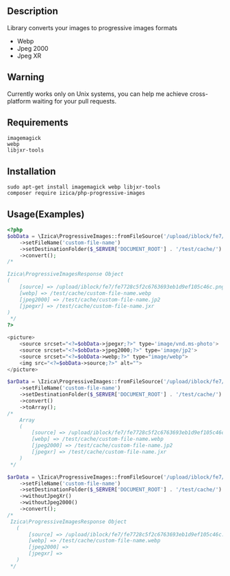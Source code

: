 ## Description
Library converts your images to progressive images formats

* Webp
* Jpeg 2000
* Jpeg XR

## Warning
Currently works only on Unix systems, you can help me achieve cross-platform waiting for your pull requests.

## Requirements
```shell script
imagemagick
webp
libjxr-tools
```

## Installation
```
sudo apt-get install imagemagick webp libjxr-tools
composer require izica/php-progressive-images
```

## Usage(Examples)
```php
<?php
$obData = \Izica\ProgressiveImages::fromFileSource('/upload/iblock/fe7/fe7728c5f2c6763693eb1d9ef105c46c.png')
    ->setFileName('custom-file-name')
    ->setDestinationFolder($_SERVER['DOCUMENT_ROOT'] . '/test/cache/')
    ->convert();
/*

Izica\ProgressiveImagesResponse Object
(
    [source] => /upload/iblock/fe7/fe7728c5f2c6763693eb1d9ef105c46c.png
    [webp] => /test/cache/custom-file-name.webp
    [jpeg2000] => /test/cache/custom-file-name.jp2
    [jpegxr] => /test/cache/custom-file-name.jxr
)
 */
?>

<picture>
    <source srcset="<?=$obData->jpegxr;?>" type='image/vnd.ms-photo'>
    <source srcset="<?=$obData->jpeg2000;?>" type='image/jp2'>
    <source srcset="<?=$obData->webp;?>" type="image/webp">
    <img src="<?=$obData->source;?>" alt="">
</picture>

```

```php
$arData = \Izica\ProgressiveImages::fromFileSource('/upload/iblock/fe7/fe7728c5f2c6763693eb1d9ef105c46c.png')
    ->setFileName('custom-file-name')
    ->setDestinationFolder($_SERVER['DOCUMENT_ROOT'] . '/test/cache/')
    ->convert()
    ->toArray();
/*
    Array
    (
        [source] => /upload/iblock/fe7/fe7728c5f2c6763693eb1d9ef105c46c.png
        [webp] => /test/cache/custom-file-name.webp
        [jpeg2000] => /test/cache/custom-file-name.jp2
        [jpegxr] => /test/cache/custom-file-name.jxr
    )
 */
```


```php
$arData = \Izica\ProgressiveImages::fromFileSource('/upload/iblock/fe7/fe7728c5f2c6763693eb1d9ef105c46c.png')
    ->setFileName('custom-file-name')
    ->setDestinationFolder($_SERVER['DOCUMENT_ROOT'] . '/test/cache/')
    ->withoutJpegXr()
    ->withoutJpeg2000()
    ->convert();
/*
 Izica\ProgressiveImagesResponse Object
   (
       [source] => /upload/iblock/fe7/fe7728c5f2c6763693eb1d9ef105c46c.png
       [webp] => /test/cache/custom-file-name.webp
       [jpeg2000] => 
       [jpegxr] => 
   )
 */
```